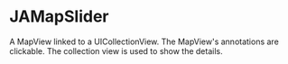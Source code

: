 JAMapSlider
===========

A MapView linked to a UICollectionView. The MapView's annotations are clickable. The collection view is used to show the details.

